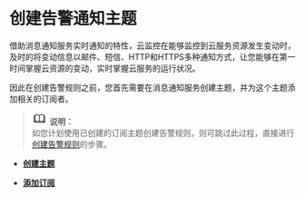 # 创建告警通知主题<a name="ZH-CN_TOPIC_0084572211"></a>

借助消息通知服务实时通知的特性，云监控在能够监控到云服务资源发生变动时，及时的将变动信息以邮件、短信、HTTP和HTTPS多种通知方式，让您能够在第一时间掌握云资源的变动，实时掌握云服务的运行状况。

因此在创建告警规则之前，您首先需要在消息通知服务创建主题，并为这个主题添加相关的订阅者。

>![](public_sys-resources/icon-note.gif) **说明：**   
>如您计划使用已创建的订阅主题创建告警规则，则可跳过此过程，直接进行[创建告警规则](创建告警规则.md)的步骤。  

-   **[创建主题](创建主题.md)**  

-   **[添加订阅](添加订阅.md)**  


